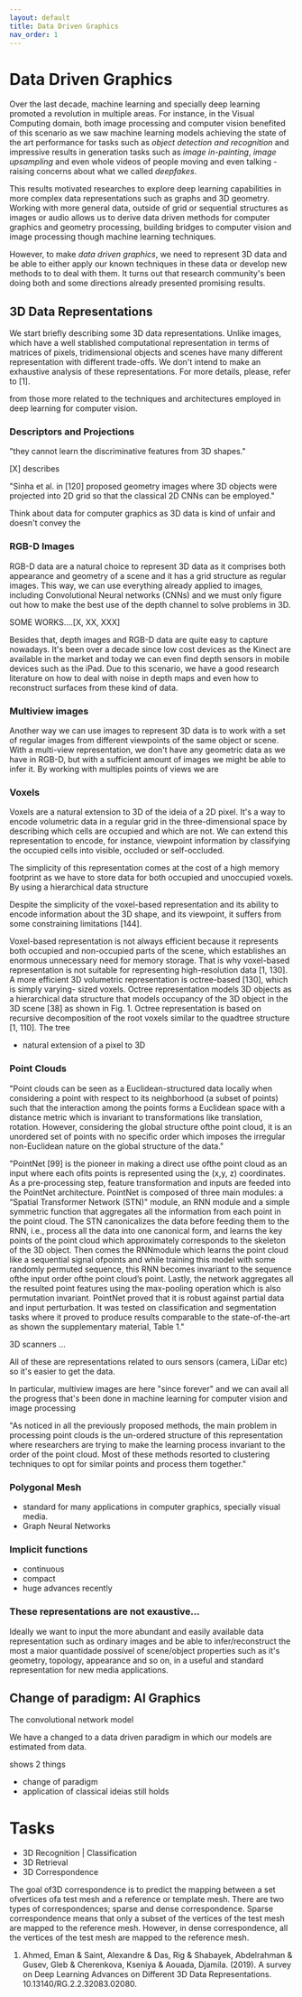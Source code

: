 ```yaml
---
layout: default
title: Data Driven Graphics
nav_order: 1
---
```


# Data Driven Graphics 

Over the last decade, machine learning and specially deep learning promoted a revolution in multiple areas. For instance, in the Visual Computing domain, both image processing and computer vision benefited of this scenario as we saw machine learning models achieving the state of the art performance for tasks such as *object detection and recognition* and impressive results in generation tasks such as *image in-painting*, *image upsampling* and even whole videos of people moving and even talking - raising concerns about what we called *deepfakes*.

This results motivated researches to explore deep learning capabilities in more complex data representations such as graphs and 3D geometry. Working with more general data, outside of grid or sequential structures as images or audio allows us to derive data driven methods for computer graphics and geometry processing, building bridges to computer vision and image processing though machine learning techniques.

However, to make *data driven graphics*, we need to represent 3D data and be able to either apply our known techniques in these data or develop new methods to to deal with them. It turns out that research community's been doing both and some directions already presented promising results.


## 3D Data Representations

We start briefly describing some 3D data representations. Unlike images, which have a well stablished computational representation in terms of matrices of pixels, tridimensional objects and scenes have many different representation with different trade-offs. We don't intend to make an exhaustive analysis of these representations. For more details, please, refer to [1].

from those more related to the techniques and architectures employed in deep learning for computer vision.

### Descriptors and Projections


"they cannot learn the discriminative features from 3D shapes."

[X] describes 


"Sinha et al. in [120] proposed
geometry images where 3D objects were projected into 2D grid so that the classical 2D CNNs can
be employed."

Think about data for computer graphics as 3D data is kind of unfair and doesn't convey the 


### RGB-D Images

RGB-D data are a natural choice to represent 3D data as it comprises both appearance and geometry of a scene and it has a grid structure as regular images. This way, we can use everything already applied to images, including Convolutional Neural networks (CNNs) and we must only figure out how to make the best use of the depth channel to solve problems in 3D.

SOME WORKS....[X, XX, XXX]

Besides that, depth images and RGB-D data are quite easy to capture nowadays. It's been over a decade since low cost devices as the Kinect are available in the market and today we can even find depth sensors in mobile devices such as the iPad. Due to this scenario, we have a good research literature on how to deal with noise in depth maps and even how to reconstruct surfaces from these kind of data. 

### Multiview images

Another way we can use images to represent 3D data is to work with a set of regular images from different viewpoints of the same object or scene. With a multi-view representation, we don't have any geometric data as we have in RGB-D, but with a sufficient amount of images we might be able to infer it. By working with multiples points of views we are

### Voxels

Voxels are a natural extension to 3D of the ideia of a 2D pixel. It's a way to encode volumetric data in a regular grid in the three-dimensional space by describing which cells are occupied and which are not. We can extend this representation to encode, for instance, viewpoint information by classifying the occupied cells into visible, occluded or self-occluded. 

The simplicity of this representation comes at the cost of a high memory footprint as we have to store data for both occupied and unoccupied voxels. By using a hierarchical data structure 

Despite the simplicity of the voxel-based representation and its ability to encode information about the 3D shape, and its viewpoint, it suffers from some constraining limitations [144]. 

Voxel-based representation is not always efficient because it represents both occupied and non-occupied parts of the scene, which establishes an enormous unnecessary need for memory storage. That is why voxel-based representation is not suitable for representing high-resolution data [1, 130]. A more efficient 3D volumetric representation is octree-based [130], which is simply varying-
sized voxels. Octree representation models 3D objects as a hierarchical data structure that models occupancy of the 3D object in the 3D scene [38] as shown in Fig. 1. Octree representation is based on recursive decomposition of the root voxels similar to the quadtree structure [1, 110]. The tree

- natural extension of a pixel to 3D

### Point Clouds

"Point clouds can be seen as a Euclidean-structured data locally when considering a point with respect to its neighborhood (a subset of points) such that the interaction among the points forms a Euclidean space with a distance metric which is invariant to transformations like translation, rotation. However, considering the global structure ofthe point cloud, it is an unordered set of points with no specific order which imposes the irregular non-Euclidean nature on the global structure of the data."


"PointNet [99] is the pioneer in making a direct use ofthe point cloud as an input where each ofits
points is represented using the (x,y, z) coordinates. As a pre-processing step, feature transformation and inputs are feeded into the PointNet architecture. PointNet is composed of three main modules: a “Spatial Transformer Network (STN)" module, an RNN module and a simple symmetric function that aggregates all the information from each point in the point cloud. The STN canonicalizes the data before feeding them to the RNN, i.e., process all the data into one canonical form, and learns the key points of the point cloud which approximately corresponds to the skeleton of the 3D object. Then comes the RNNmodule which learns the point cloud like a sequential signal ofpoints and while training this model with some randomly permuted sequence, this RNN becomes invariant to the sequence ofthe input order ofthe point cloud’s point. Lastly, the network aggregates all the resulted point features using the max-pooling operation which is also permutation invariant. PointNet proved that it is robust against partial data and input perturbation. It was tested on classification and segmentation tasks where it proved to produce results comparable to the state-of-the-art as shown the supplementary material, Table 1."




3D scanners ...

All of these are representations related to ours sensors (camera, LiDar etc) so it's easier to get the data.

In particular, multiview images are here "since forever" and we can avail all the progress that's been done in machine learning for computer vision and image processing

"As noticed in all the previously proposed methods, the main problem in processing point clouds is the un-ordered structure of this representation where researchers are trying to make the learning process invariant to the order of the point cloud. Most of these methods resorted to clustering techniques to opt for similar points and process them together."

### Polygonal Mesh

- standard for many applications in computer graphics, specially visual media.
- Graph Neural Networks

### Implicit functions

- continuous
- compact
- huge advances recently 

### These representations are not exaustive...

Ideally we want to input the more abundant and easily available data representation such as ordinary images and be able to infer/reconstruct the most a maior quantidade possível of scene/object properties such as it's geometry, topology, appearance and so on, in a useful and standard representation for new media applications.


## Change of paradigm: AI Graphics

The convolutional network model 

We have a changed to a data driven paradigm in which our models are estimated from data.

shows 2 things
- change of paradigm
- application of classical ideias still holds






# Tasks

* 3D Recognition | Classification
* 3D Retrieval
* 3D Correspondence

The goal of3D correspondence is to predict the mapping between a set
ofvertices ofa test mesh and a reference or template mesh. There are two types of correspondences;
sparse and dense correspondence. Sparse correspondence means that only a subset of the vertices
of the test mesh are mapped to the reference mesh. However, in dense correspondence, all the
vertices of the test mesh are mapped to the reference mesh.

1. Ahmed, Eman & Saint, Alexandre & Das, Rig & Shabayek, Abdelrahman & Gusev, Gleb & Cherenkova, Kseniya & Aouada, Djamila. (2019). A survey on Deep Learning Advances on Different 3D Data Representations. 10.13140/RG.2.2.32083.02080.

<!--stackedit_data:
eyJoaXN0b3J5IjpbMTgxMDQyOTk0Miw0MzQzMjU0MzEsLTE4OT
k1ODAyNDksLTUzMjE3MDE2MSwtMTE5ODc1NjE2MSwxNDY3OTMz
NjMxXX0=
-->